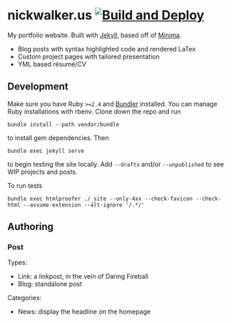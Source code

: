 # nickwalker.us [![Build and Deploy](https://github.com/nickswalker/nickwalker.us/workflows/Build%20and%20Deploy/badge.svg)](https://github.com/nickswalker/nickwalker.us/actions?query=workflow%3A%22Build+and+Deploy%22)

My portfolio website. Built with [Jekyll](https://jekyllrb.com), based off of [Minima](https://github.com/jekyll/minima).

* Blog posts with syntax highlighted code and rendered LaTex
* Custom project pages with tailored presentation
* YML based résumé/CV

## Development

Make sure you have Ruby `>=2.4` and [Bundler](http://bundler.io/) installed. You can manage Ruby installations with rbenv. Clone down the repo and run

    bundle install --path vendor/bundle

to install gem dependencies. Then

    bundle exec jekyll serve

to begin testing the site locally. Add `--drafts` and/or `--unpublished` to see WIP projects and posts.

To run tests

    bundle exec htmlproofer ./_site --only-4xx --check-favicon --check-html --assume-extension --alt-ignore '/.*/'

## Authoring

### Post

Types:

* Link: a linkpost, in the vein of Daring Fireball
* Blog: standalone post

Categories:

* News: display the headline on the homepage
